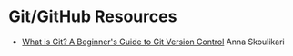 # Git/GitHub Resources

-  [What is Git? A Beginner's Guide to Git Version Control](https://www.freecodecamp.org/news/what-is-git-learn-git-version-control/) Anna Skoulikari
